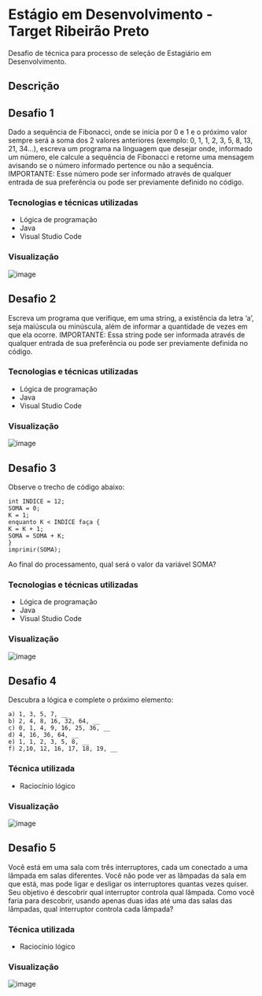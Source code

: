 # Estágio em Desenvolvimento - Target Ribeirão Preto
Desafio de técnica para processo de seleção de Estagiário em Desenvolvimento.

## Descrição

## Desafio 1
Dado a sequência de Fibonacci, onde se inicia por 0 e 1 e o próximo valor sempre será a soma dos 2 valores anteriores (exemplo: 0, 1, 1, 2, 3, 5, 8, 13, 21, 34...), escreva um programa na linguagem que desejar onde, informado um número, ele calcule a sequência de Fibonacci e retorne uma mensagem avisando se o número informado pertence ou não a sequência.
IMPORTANTE: Esse número pode ser informado através de qualquer entrada de sua preferência ou pode ser previamente definido no código.
   
### Tecnologias e técnicas utilizadas
* Lógica de programação
* Java
* Visual Studio Code
  
### Visualização

![image](https://github.com/user-attachments/assets/29716ed2-8ffe-400c-907f-5ccc2ae7e639)

## Desafio 2
Escreva um programa que verifique, em uma string, a existência da letra ‘a’, seja maiúscula ou minúscula, além de informar a quantidade de vezes em que ela ocorre.
IMPORTANTE: Essa string pode ser informada através de qualquer entrada de sua preferência ou pode ser previamente definida no código.
   
### Tecnologias e técnicas utilizadas
* Lógica de programação
* Java
* Visual Studio Code
  
### Visualização

![image](https://github.com/user-attachments/assets/14f72efe-6187-4a17-8afd-443c36010e4b)

## Desafio 3
Observe o trecho de código abaixo: 
```
int INDICE = 12;
SOMA = 0;
K = 1;
enquanto K < INDICE faça { 
K = K + 1; 
SOMA = SOMA + K; 
} 
imprimir(SOMA);
```

Ao final do processamento, qual será o valor da variável SOMA?
   
### Tecnologias e técnicas utilizadas
* Lógica de programação
* Java
* Visual Studio Code
  
### Visualização

![image](https://github.com/user-attachments/assets/b30d6c38-ec3a-47cc-a3ed-264f9d351e7d)

## Desafio 4
Descubra a lógica e complete o próximo elemento:
```
a) 1, 3, 5, 7, __
b) 2, 4, 8, 16, 32, 64, __
c) 0, 1, 4, 9, 16, 25, 36, __
d) 4, 16, 36, 64, __
e) 1, 1, 2, 3, 5, 8, __
f) 2,10, 12, 16, 17, 18, 19, __
```

### Técnica utilizada
* Raciocínio lógico
  
### Visualização

![image](https://github.com/user-attachments/assets/6a505cec-fa16-409d-8213-0080d402771e)

## Desafio 5
Você está em uma sala com três interruptores, cada um conectado a uma lâmpada em salas diferentes. Você não pode ver as lâmpadas da sala em que está, mas pode ligar e desligar os interruptores quantas vezes quiser. Seu objetivo é descobrir qual interruptor controla qual lâmpada. Como você faria para descobrir, usando apenas duas idas até uma das salas das lâmpadas, qual interruptor controla cada lâmpada? 
   
### Técnica utilizada
* Raciocínio lógico
  
### Visualização

![image](https://github.com/user-attachments/assets/e34b1aa5-9ed8-4a09-bb68-c423df60b196)





